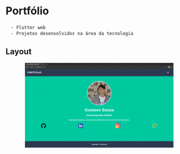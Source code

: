 # Portfólio

```
  - Flutter web
  - Projetos desenvolvidos na área da tecnologia
```

## Layout

<p align="center">
  <img width="'450" src="https://github.com/gussouzauni/portfolio-flutter-web/blob/master/assets/images/layout.gif">
</p>

